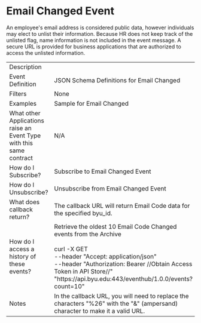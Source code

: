 # Email Changed Event

<table align="center">
    <tr>
        <td>Description</td>
        <tdThe HR system will raise an event when an e-mail address is added, changed, or deleted.<br>An employee's email address is considered public data, however individuals may elect to unlist their information. Because HR does not keep track of the unlisted flag, name information is not included in the event message. A secure URL is provided for business applications that are authorized to access the unlisted information.</td>
    </tr>
    <tr>
        <td>Event Definition</td>
        <td>JSON Schema Definitions for Email Changed</td>
    </tr>
    <tr>
        <td>Filters</td>
        <td>None</td>
    </tr>
    <tr>
        <td>Examples</td>
        <td>Sample for Email Changed</td>
    </tr>
    <tr>
        <td>What other Applications raise an Event Type with this same contract</td>
        <td>N/A</td>
    </tr>
    <tr>
        <td>How do I Subscribe?</td>
        <td>Subscribe to Email Changed Event</td>
    </tr>
    <tr>
        <td>How do I Unsubscribe?</td>
        <td>Unsubscribe from Email Changed Event</td>
    </tr>
    <tr>
        <td>What does callback return?</td>
        <td>The callback URL will return Email Code data for the specified byu_id.</td>
    </tr>
    <tr>
        <td>How do I access a history of these events?</td>
        <td>Retrieve the oldest 10 Email Code Changed events from the Archive<br><br>curl -X GET<br>--header "Accept: application/json" <br>--header "Authorization: Bearer //Obtain Access Token in API Store//" <br>"https://<span></span>api.byu.edu:443/eventhub/1.0.0/events?count=10"</td>
    </tr>
    <tr>
        <td>Notes</td>
        <td>In the callback URL, you will need to replace the characters "%26" with the "&" (ampersand) character to make it a valid URL.</td>
    </tr>
</table>
